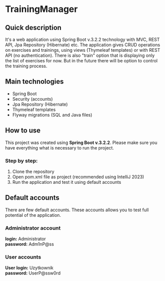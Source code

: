 # TrainingManager

## Quick description
It's a web application using Spring Boot v.3.2.2 technology with MVC, REST API, Jpa Repository (Hibernate) etc. The application gives CRUD operations on exercises and trainings, using views (Thymeleaf templates) or with REST API (no authentication). There is also "train" option that is displaying only the list of exercises for now. But in the future there will be option to control the training process.

## Main technologies
* Spring Boot
* Security (accounts)
* Jpa Repository (Hibernate)
* Thymeleaf templates
* Flyway migrations (SQL and Java  files)

## How to use
This project was created using **Spring Boot v.3.2.2**. Please make sure you have everything what is necessary to run the project.

### Step by step:
1. Clone the repository
2. Open pom.xml file as project (recommended using IntelliJ 2023)
3. Run the application and test it using default accounts

## Default accounts
There are few default accounts. These accounts allows you to test full potential of the application.

### Administrator account
**login:** Administrator<br>
**password:** Adm1nP@ss<br>

### User accounts
**User**
**login:** Uzytkownik<br>
**password:** UserP@ssw0rd<br>
